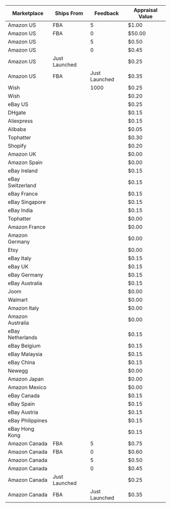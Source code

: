<!DOCTYPE html>
<html>
<body>
	<table>
		<thead>
			<tr>
				<th>Marketplace</th>
				<th>Ships From</th>
				<th>Feedback</th>
				<th>Appraisal Value</th>
			</tr>
		</thead>
		<tbody>
			<tr>
				<td contenteditable="true">Amazon US</td>
				<td contenteditable="true">FBA</td>
				<td contenteditable="true">5</td>
				<td contenteditable="true">$1.00</td>
			</tr>
			<tr>
				<td contenteditable="true">Amazon US</td>
				<td contenteditable="true">FBA</td>
				<td contenteditable="true">0</td>
				<td contenteditable="true">$50.00</td>
			</tr>
			<tr>
				<td contenteditable="true">Amazon US</td>
				<td contenteditable="true"></td>
				<td contenteditable="true">5</td>
				<td contenteditable="true">$0.50</td>
			</tr>
			<tr>
				<td contenteditable="true">Amazon US</td>
				<td contenteditable="true"></td>
				<td contenteditable="true">0</td>
				<td contenteditable="true">$0.45</td>
			</tr>
			<tr>
				<td contenteditable="true">Amazon US</td>
				<td contenteditable="true">Just Launched</td>
				<td contenteditable="true"></td>
				<td contenteditable="true">$0.25</td>
			</tr>
			<tr>
				<td contenteditable="true">Amazon US</td>
				<td contenteditable="true">FBA</td>
				<td contenteditable="true">Just Launched</td>
				<td contenteditable="true">$0.35</td>
			</tr>
			<tr>
				<td contenteditable="true">Wish</td>
				<td contenteditable="true"></td>
				<td contenteditable="true">1000</td>
				<td contenteditable="true">$0.25</td>
			</tr>
			<tr>
				<td contenteditable="true">Wish</td>
				<td contenteditable="true"></td>
				<td contenteditable="true"></td>
				<td contenteditable="true">$0.20</td>
			</tr>
			<tr>
				<td contenteditable="true">eBay US</td>
				<td contenteditable="true"></td>
				<td contenteditable="true"></td>
				<td contenteditable="true">$0.25</td>
			</tr>
			<tr>
				<td contenteditable="true">DHgate</td>
				<td contenteditable="true"></td>
				<td contenteditable="true"></td>
				<td contenteditable="true">$0.15</td>
</tr>
<tr>
<td contenteditable="true">Aliexpress</td>
<td contenteditable="true"></td>
<td contenteditable="true"></td>
<td contenteditable="true">$0.15</td>
</tr>
<tr>
<td contenteditable="true">Alibaba</td>
<td contenteditable="true"></td>
<td contenteditable="true"></td>
<td contenteditable="true">$0.05</td>
</tr>
<tr>
<td contenteditable="true">Tophatter</td>
<td contenteditable="true"></td>
<td contenteditable="true"></td>
<td contenteditable="true">$0.30</td>
</tr>
<tr>
<td contenteditable="true">Shopify</td>
<td contenteditable="true"></td>
<td contenteditable="true"></td>
<td contenteditable="true">$0.20</td>
</tr>
<tr>
<td contenteditable="true">Amazon UK</td>
<td contenteditable="true"></td>
<td contenteditable="true"></td>
<td contenteditable="true">$0.00</td>
</tr>
<tr>
<td contenteditable="true">Amazon Spain</td>
<td contenteditable="true"></td>
<td contenteditable="true"></td>
<td contenteditable="true">$0.00</td>
</tr>
<tr>
<td contenteditable="true">eBay Ireland</td>
<td contenteditable="true"></td>
<td contenteditable="true"></td>
<td contenteditable="true">$0.15</td>
</tr>
<tr>
<td contenteditable="true">eBay Switzerland</td>
<td contenteditable="true"></td>
<td contenteditable="true"></td>
<td contenteditable="true">$0.15</td>
</tr>
<tr>
<td contenteditable="true">eBay France</td>
<td contenteditable="true"></td>
<td contenteditable="true"></td>
<td contenteditable="true">$0.15</td>
</tr>
<tr>
<td contenteditable="true">eBay Singapore</td>
<td contenteditable="true"></td>
<td contenteditable="true"></td>
<td contenteditable="true">$0.15</td>
</tr>
<tr>
<td contenteditable="true">eBay India</td>
<td contenteditable="true"></td>
<td contenteditable="true"></td>
<td contenteditable="true">$0.15</td>
</tr>
<tr>
<td contenteditable="true">Tophatter</td>
<td contenteditable="true"></td>
<td contenteditable="true"></td>
<td contenteditable="true">$0.00</td>
</tr>
<tr>
<td contenteditable="true">Amazon France</td>
<td contenteditable="true"></td>
<td contenteditable="true"></td>
<td contenteditable="true">$0.00</td>
</tr>
<tr>
<td contenteditable="true">Amazon Germany</td>
  <td contenteditable="true"></td>
				<td contenteditable="true"></td>
				<td contenteditable="true">$0.00</td>
			</tr>
			<tr>
				<td contenteditable="true">Etsy</td>
				<td contenteditable="true"></td>
				<td contenteditable="true"></td>
				<td contenteditable="true">$0.00</td>
			</tr>
			<tr>
				<td contenteditable="true">eBay Italy</td>
				<td contenteditable="true"></td>
				<td contenteditable="true"></td>
				<td contenteditable="true">$0.15</td>
			</tr>
			<tr>
				<td contenteditable="true">eBay UK</td>
				<td contenteditable="true"></td>
				<td contenteditable="true"></td>
				<td contenteditable="true">$0.15</td>
			</tr>
			<tr>
				<td contenteditable="true">eBay Germany</td>
				<td contenteditable="true"></td>
				<td contenteditable="true"></td>
				<td contenteditable="true">$0.15</td>
			</tr>
			<tr>
				<td contenteditable="true">eBay Australia</td>
				<td contenteditable="true"></td>
				<td contenteditable="true"></td>
				<td contenteditable="true">$0.15</td>
			</tr>
			<tr>
				<td contenteditable="true">Joom</td>
				<td contenteditable="true"></td>
				<td contenteditable="true"></td>
				<td contenteditable="true">$0.00</td>
			</tr>
			<tr>
				<td contenteditable="true">Walmart</td>
				<td contenteditable="true"></td>
				<td contenteditable="true"></td>
				<td contenteditable="true">$0.00</td>
			</tr>
			<tr>
				<td contenteditable="true">Amazon Italy</td>
				<td contenteditable="true"></td>
				<td contenteditable="true"></td>
				<td contenteditable="true">$0.00</td>
			</tr>
			<tr>
				<td contenteditable="true">Amazon Australia</td>
				<td contenteditable="true"></td>
				<td contenteditable="true"></td>
				<td contenteditable="true">$0.00</td>
			</tr>
			<tr>
				<td contenteditable="true">eBay Netherlands</td>
				<td contenteditable="true"></td>
				<td contenteditable="true"></td>
				<td contenteditable="true">$0.15</td>
			</tr>
			<tr>
				<td contenteditable="true">eBay Belgium</td>
				<td contenteditable="true"></td>
				<td contenteditable="true"></td>
				<td contenteditable="true">$0.15</td>
			</tr>
			<tr>
				<td contenteditable="true">eBay Malaysia</td>
				<td contenteditable="true"></td>
				<td contenteditable="true"></td>
				<td contenteditable="true">$0.15</td>
			</tr>
			<tr>
				<td contenteditable="true">eBay China</td>
				<td contenteditable="true"></td>
				<td contenteditable="true"></td>
        <td contenteditable="true">$0.15</td>
          </tr>
			<tr>
				<td contenteditable="true">Newegg</td>
				<td contenteditable="true"></td>
				<td contenteditable="true"></td>
				<td contenteditable="true">$0.00</td>
			</tr>
			<tr>
				<td contenteditable="true">Amazon Japan</td>
				<td contenteditable="true"></td>
				<td contenteditable="true"></td>
				<td contenteditable="true">$0.00</td>
			</tr>
			<tr>
				<td contenteditable="true">Amazon Mexico</td>
				<td contenteditable="true"></td>
				<td contenteditable="true"></td>
				<td contenteditable="true">$0.00</td>
			</tr>
			<tr>
				<td contenteditable="true">eBay Canada</td>
				<td contenteditable="true"></td>
				<td contenteditable="true"></td>
				<td contenteditable="true">$0.15</td>
			</tr>
			<tr>
				<td contenteditable="true">eBay Spain</td>
				<td contenteditable="true"></td>
				<td contenteditable="true"></td>
				<td contenteditable="true">$0.15</td>
			</tr>
			<tr>
				<td contenteditable="true">eBay Austria</td>
				<td contenteditable="true"></td>
				<td contenteditable="true"></td>
				<td contenteditable="true">$0.15</td>
			</tr>
			<tr>
				<td contenteditable="true">eBay Philippines</td>
				<td contenteditable="true"></td>
				<td contenteditable="true"></td>
				<td contenteditable="true">$0.15</td>
			</tr>
			<tr>
				<td contenteditable="true">eBay Hong Kong</td>
				<td contenteditable="true"></td>
				<td contenteditable="true"></td>
				<td contenteditable="true">$0.15</td>
			</tr>
			<tr>
				<td contenteditable="true">Amazon Canada</td>
				<td contenteditable="true">FBA</td>
				<td contenteditable="true">5</td>
				<td contenteditable="true">$0.75</td>
			</tr>
			<tr>
				<td contenteditable="true">Amazon Canada</td>
				<td contenteditable="true">FBA</td>
				<td contenteditable="true">0</td>
				<td contenteditable="true">$0.60</td>
			</tr>
			<tr>
				<td contenteditable="true">Amazon Canada</td>
				<td contenteditable="true"></td>
				<td contenteditable="true">5</td>
				<td contenteditable="true">$0.50</td>
			</tr>
			<tr>
				<td contenteditable="true">Amazon Canada</td>
				<td contenteditable="true"></td>
				<td contenteditable="true">0</td>
				<td contenteditable="true">$0.45</td>
			</tr>
			<tr>
				<td contenteditable="true">Amazon Canada</td>
				<td contenteditable="true">Just Launched</td>
				<td contenteditable="true"></td>
				<td contenteditable="true">$0.25</td>
			</tr>
			<tr>
				<td contenteditable="true">
					Amazon Canada</td>
<td contenteditable="true">FBA</td>
<td contenteditable="true">Just Launched</td>
<td contenteditable="true">$0.35</td>
</tr>
</tbody>
</table>

</body>
</html>
